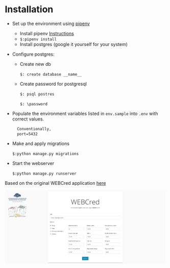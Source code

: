 # Installation
- Set up the environment using [pipenv](https://github.com/pypa/pipenv)
   - Install pipenv [Instructions](https://github.com/pypa/pipenv#installation)
   - `$:pipenv install`
   - Install postgres (google it yourself for your system)
   
- Configure postgres:
   - Create new db
        
        `$: create database __name__`
   - Create password for postgresql
        
        `$: psql postres`
        
        `$: \password`

- Populate the environment variables listed in `env.sample` into `.env` 
with correct values.
        
        Conventionally,
        port=5432

- Make and apply migrations
    
    `$:python manage.py migrations`

- Start the webserver
    
    `$:python manage.py runserver`
    


Based on the original WEBCred application [here](https://github.com/Shriyanshagro/WEBCred)

![WEBCred](static/screenshot.png)
